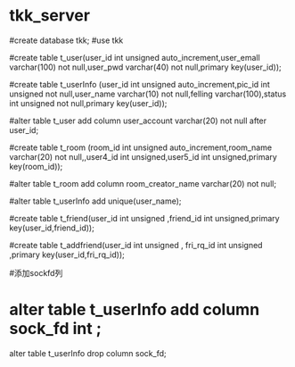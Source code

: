 # tkk_server

#create database tkk;
#use tkk

#create table t_user(user_id int unsigned auto_increment,user_emall varchar(100) not null,user_pwd varchar(40) not null,primary key(user_id));

#create table t_userInfo (user_id int unsigned auto_increment,pic_id int unsigned not null,user_name varchar(10) not null,felling varchar(100),status int unsigned not null,primary key(user_id));

#alter table t_user add column user_account varchar(20) not null after user_id;

#create table t_room (room_id int unsigned auto_increment,room_name varchar(20) not null,,user4_id int unsigned,user5_id int unsigned,primary key(room_id));

#alter table t_room add column room_creator_name varchar(20) not null;

#alter table t_userInfo add unique(user_name);

#create table t_friend(user_id int unsigned ,friend_id int unsigned,primary key(user_id,friend_id));

#create table t_addfriend(user_id int unsigned , fri_rq_id int unsigned ,primary key(user_id,fri_rq_id));

#添加sockfd列
# alter table t_userInfo add column sock_fd int ;
 alter table t_userInfo drop column sock_fd;

